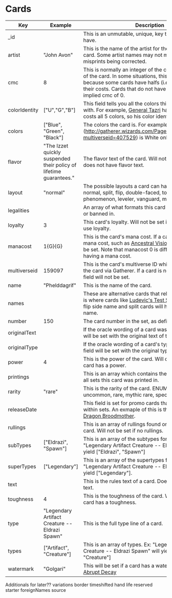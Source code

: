 # Cards

Key | Example | Description
--- | --- | ---
_id | | This is an unmutable, unique, key that every card will have.
artist | "John Avon" | This is the name of the artist for the specific print of a card. Some artist names may not match due to misprints being corrected.
cmc | 8 | This is normally an integer of the converted mana cost of the card. In some situations, this might be a float because some cards have halfs (i.e. "Litt'e Girl") in their costs. Cards that do not have this field have an implied cmc of 0.
colorIdentity | ["U","G","B"] | This field tells you all the colors this card interacts with. For example, [General Tazri](http://gatherer.wizards.com/Pages/Card/Details.aspx?multiverseid=407529) has an ability that costs all 5 colors, so his color identity is all colors.
colors | ["Blue", "Green", "Black"] | The colors the card is. For example,  General Tazri](http://gatherer.wizards.com/Pages/Card/Details.aspx?multiverseid=407529) is White only.
flavor | "The Izzet quickly suspended their policy of lifetime guarantees." | The flavor text of the card. Will not be set if a card does not have flavor text.
layout | "normal" | The possible layouts a card can have. ENUM values: normal, split, flip, double-faced, token, plane, scheme, phenomenon, leveler, vanguard, meld
legalities | | An array of what formats this card is legal, restricted, or banned in.
loyalty | 3 | This card's loyalty. Will not be set if the card does not use loyalty.
manacost | 1{G}{G} | This is the card's mana cost. If a card does not have a mana cost, such as [Ancestral Vision](http://gatherer.wizards.com/Pages/Card/Details.aspx?multiverseid=393818), this field will not be set. Note that manacost 0 is different from not having a mana cost.
multiverseid | 159097 | This is the card's multiverse ID which is assigned to the card via Gatherer. If a card is not on gatherer, this field will not be set.
name | "Phelddagrif" | This is the name of the card.
names | | These are alternative cards that relate to the card. This is where cards like [Ludevic's Test Subject](http://gatherer.wizards.com/Pages/Card/Details.aspx?multiverseid=221179) will have the flip side name and split cards will have the other half's name.
number | 150 | The card number in the set, as defined on the card.
originalText | | If the oracle wording of a card was updated, this field will be set with the original text of the card.
originalType | | If the oracle wording of a card's type was updated, this field will be set with the original type of the card.
power | 4 | This is the power of the card. Will only be set if the card has a power.
printings | | This is an array which contains the 3 letter set code for all sets this card was printed in.
rarity | "rare" | This is the rarity of the card. ENUM: common, uncommon, rare, mythic rare, special
releaseDate | | This field is set for promo cards that are not released within sets. An exmaple of this is this version of [Dragon Broodmother](http://magiccards.info/ptc/en/40.html).
rullings | | This is an array of rullings found on Gatherer for the card. Will not be set if no rullings.
subTypes | ["Eldrazi", "Spawn"] | This is an array of the subtypes for cards. Ex: "Legendary Artifact Creature -- Eldrazi Spawn" will yield ["Eldrazi", "Spawn"]
superTypes | ["Legendary"] | This is an array of the supertypes for cards. Ex: "Legendary Artifact Creature -- Eldrazi Spawn" will yield ["Legendary"].
text | | This is the rules text of a card. Does not contain flavor text.
toughness | 4 | This is the toughness of the card. Will only be set if the card has a toughness.
type | "Legendary Artifact Creature -- Eldrazi Spawn" | This is the full type line of a card.
types | ["Artifact", "Creature"] | This is an array of types. Ex: "Legendary Artifact Creature -- Eldrazi Spawn" will yield ["Artifact", "Creature"]
watermark | "Golgari" | This will be set if a card has a watermark, such as [Abrupt Decay](http://gatherer.wizards.com/Pages/Card/Details.aspx?multiverseid=253561)


Additionals for later??
variations
border
timeshifted
hand
life
reserved
starter
foreignNames
source